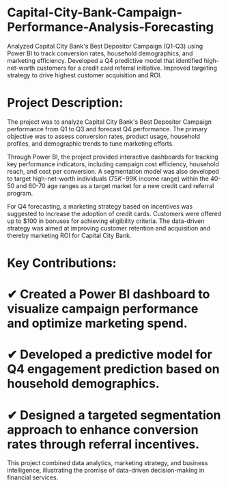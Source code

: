 # Capital-City-Bank-Campaign-Performance-Analysis-Forecasting
Analyzed Capital City Bank's Best Depositor Campaign (Q1-Q3) using Power BI to track conversion rates, household demographics, and marketing efficiency. Developed a Q4 predictive model that identified high-net-worth customers for a credit card referral initiative. Improved targeting strategy to drive highest customer acquisition and ROI.

# Project Description:
The project was to analyze Capital City Bank's Best Depositor Campaign performance from Q1 to Q3 and forecast Q4 performance. The primary objective was to assess conversion rates, product usage, household profiles, and demographic trends to tune marketing efforts.

Through Power BI, the project provided interactive dashboards for tracking key performance indicators, including campaign cost efficiency, household reach, and cost per conversion. A segmentation model was also developed to target high-net-worth individuals ($75K-$99K income range) within the 40-50 and 60-70 age ranges as a target market for a new credit card referral program.

For Q4 forecasting, a marketing strategy based on incentives was suggested to increase the adoption of credit cards. Customers were offered up to $100 in bonuses for achieving eligibility criteria. The data-driven strategy was aimed at improving customer retention and acquisition and thereby marketing ROI for Capital City Bank.

# Key Contributions:
# ✔ Created a Power BI dashboard to visualize campaign performance and optimize marketing spend.
# ✔ Developed a predictive model for Q4 engagement prediction based on household demographics.
# ✔ Designed a targeted segmentation approach to enhance conversion rates through referral incentives.

This project combined data analytics, marketing strategy, and business intelligence, illustrating the promise of data-driven decision-making in financial services.
